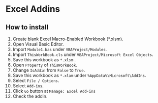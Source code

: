 ﻿# Excel Addins

## How to install
1. Create blank Excel Macro-Enabled Workbook (*.xlsm).
1. Open Visual Basic Editor.
1. Import `Module1.bas` under `VBAProject/Modules`.
1. Import `ThisWorkBook.cls` under `VBAProject/Microsoft Excel Objects`.
1. Save this workbook as `*.xlsm` .
1. Open `Property` of `ThisWorkBook`.
1. Change `IsAddin` from `False` to `True`.
1. Save this workbook as `*.xlam` under `%AppData%\Microsoft\AddIns`.
1. Select `File / Options`.
1. Select `Add-ins`.
1. Click `Go` button at `Manage: Excel Add-ins`
1. Check the addin.
